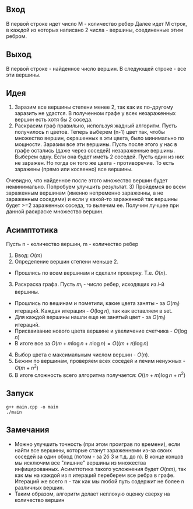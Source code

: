 ## Вход
В первой строке идет число M - количество ребер
Далее идет M строк, в каждой из которых написано 2 числа - вершины, соединенные этим ребром.

## Выход
В первой строке - найденное число вершин. В следующей строке - все эти вершины.

## Идея
1) Заразим все вершины степени менее 2, так как их по-другому заразить не удастся. В полученном графе у всех незараженных вершин есть хотя бы 2 соседа.
2) Раскрасим граф правильно, используя жадный алгоритм. Пусть получилось n цветов. Теперь выберем (n-1) цвет так, чтобы множество вершин, окрашенных в эти цвета, было минимально по мощности. Заразим все эти вершины. 
Пусть после этого у нас в графе остались (даже через соседей) незараженные вершины. Выберем одну. Если она будет иметь 2 соседей. Пусть один из них не заражен. Но тогда он того же цвета - противоречие. То есть заражены (прямо или косвенно) все вершины.

Очевидно, что найденное после этого множество вершин будет неминимально. Попробуем улучшить результат.
3) Пройдемся во всем зараженным вершинам (именно непременно зараженны, а не зараженным соседями) и если у какой-то зараженной так вершины будет >=2 зараженных соседа, то вылечим ее. Получим лучшее при данной раскраске множество вершин.

## Асимптотика
Пусть n - количество вершин, m - количество ребер
1) Ввод: $`O(m)`$
2) Определение вершин степени меньше 2.
 * Прошлись по всем вершинам и сделали проверку. Т.е. $`O(n)`$.
3) Раскраска графа. Пусть $`m_i`$ - число ребер, исходящих из $`i`$-й вершины.
 * Прошлись по вешинам и пометили, какие цвета заняты - за $`O(m_i)`$ итераций. Каждая итерация - $`O(\log n)`$, так как вставляем в set.
 * Для каждой вершины нашли еще не занятый цвет - за $`O(m_i)`$ итераций.
 * Присваивание нового цвета вершине и увеличение счетчика - $`O(\log n)`$
 * В итоге все за $`O(m + m\log n + n\log n)=O((m + n)\log n)`$
4) Выбор цвета с максимальным числом вершин - $`O(n)`$.
5) Бежим по вершинам, проверяем всех соседей и лечим ненужных - $`O(m + n^2)`$
6) В итоге сложность всего алгоритма получается: $`O((n + m)\log n + n^2)`$

## Запуск
```
g++ main.cpp -o main
./main
```

## Замечания
* Можно улучшить точность (при этом проиграв по времени), если найти все вершины, которые станут зараженнвми из-за своих соседей за один обход (потом - за 2б 3 и т.д. до n). В конце концов мы исключим все "лишние" вершины из множества инфицированных. Асимптотика такого усложнения будет $`O(nm)`$, так как мы на каждой из n итераций переберем все ребра в графе. Итераций же всего n - так как мы любой путь содержит не более n различных вершин.
* Таким образом, алгоритм делает неплохую оценку сверху на количество вершин
